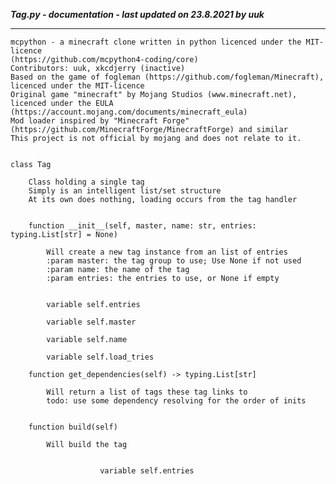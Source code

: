 ***Tag.py - documentation - last updated on 23.8.2021 by uuk***
___

    mcpython - a minecraft clone written in python licenced under the MIT-licence 
    (https://github.com/mcpython4-coding/core)
    Contributors: uuk, xkcdjerry (inactive)
    Based on the game of fogleman (https://github.com/fogleman/Minecraft), licenced under the MIT-licence
    Original game "minecraft" by Mojang Studios (www.minecraft.net), licenced under the EULA
    (https://account.mojang.com/documents/minecraft_eula)
    Mod loader inspired by "Minecraft Forge" (https://github.com/MinecraftForge/MinecraftForge) and similar
    This project is not official by mojang and does not relate to it.


    class Tag
        
        Class holding a single tag
        Simply is an intelligent list/set structure
        At its own does nothing, loading occurs from the tag handler


        function __init__(self, master, name: str, entries: typing.List[str] = None)
            
            Will create a new tag instance from an list of entries
            :param master: the tag group to use; Use None if not used
            :param name: the name of the tag
            :param entries: the entries to use, or None if empty


            variable self.entries

            variable self.master

            variable self.name

            variable self.load_tries

        function get_dependencies(self) -> typing.List[str]
            
            Will return a list of tags these tag links to
            todo: use some dependency resolving for the order of inits


        function build(self)
            
            Will build the tag


                        variable self.entries